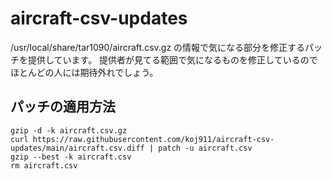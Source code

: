 # aircraft-csv-updates

/usr/local/share/tar1090/aircraft.csv.gz の情報で気になる部分を修正するパッチを提供しています。
提供者が見てる範囲で気になるものを修正しているのでほとんどの人には期待外れでしょう。

## パッチの適用方法 
```
gzip -d -k aircraft.csv.gz
curl https://raw.githubusercontent.com/koj911/aircraft-csv-updates/main/aircraft.csv.diff | patch -u aircraft.csv
gzip --best -k aircraft.csv
rm aircraft.csv
```
